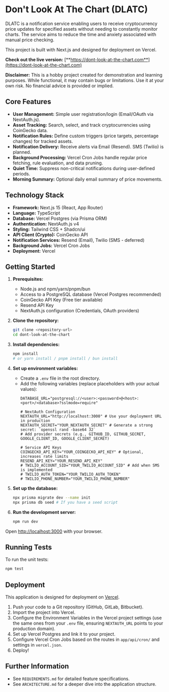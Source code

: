 # Don't Look At The Chart (DLATC)

DLATC is a notification service enabling users to receive cryptocurrency price updates for specified assets without needing to constantly monitor charts. The service aims to reduce the time and anxiety associated with manual price checking.

This project is built with Next.js and designed for deployment on Vercel.

**Check out the live version:** [**https://dont-look-at-the-chart.com**](https://dont-look-at-the-chart.com)

**Disclaimer:** This is a hobby project created for demonstration and learning purposes. While functional, it may contain bugs or limitations. Use it at your own risk. No financial advice is provided or implied.

## Core Features

*   **User Management:** Simple user registration/login (Email/OAuth via NextAuth.js).
*   **Asset Tracking:** Search, select, and track cryptocurrencies using CoinGecko data.
*   **Notification Rules:** Define custom triggers (price targets, percentage changes) for tracked assets.
*   **Notification Delivery:** Receive alerts via Email (Resend). SMS (Twilio) is planned.
*   **Background Processing:** Vercel Cron Jobs handle regular price fetching, rule evaluation, and data pruning.
*   **Quiet Time:** Suppress non-critical notifications during user-defined periods.
*   **Morning Summary:** Optional daily email summary of price movements.

## Technology Stack

*   **Framework:** Next.js 15 (React, App Router)
*   **Language:** TypeScript
*   **Database:** Vercel Postgres (via Prisma ORM)
*   **Authentication:** NextAuth.js v4
*   **Styling:** Tailwind CSS + Shadcn/ui
*   **API Client (Crypto):** CoinGecko API
*   **Notification Services:** Resend (Email), Twilio (SMS - deferred)
*   **Background Jobs:** Vercel Cron Jobs
*   **Deployment:** Vercel

## Getting Started

1.  **Prerequisites:**
    *   Node.js and npm/yarn/pnpm/bun
    *   Access to a PostgreSQL database (Vercel Postgres recommended)
    *   CoinGecko API Key (Free tier available)
    *   Resend API Key
    *   NextAuth.js configuration (Credentials, OAuth providers)

2.  **Clone the repository:**
    ```bash
    git clone <repository-url>
    cd dont-look-at-the-chart
    ```

3.  **Install dependencies:**
    ```bash
    npm install
    # or yarn install / pnpm install / bun install
    ```

4.  **Set up environment variables:**
    *   Create a `.env` file in the root directory.
    *   Add the following variables (replace placeholders with your actual values):
        ```env
        DATABASE_URL="postgresql://<user>:<password>@<host>:<port>/<database>?sslmode=require"

        # NextAuth Configuration
        NEXTAUTH_URL="http://localhost:3000" # Use your deployment URL in production
        NEXTAUTH_SECRET="YOUR_NEXTAUTH_SECRET" # Generate a strong secret: `openssl rand -base64 32`
        # Add provider secrets (e.g., GITHUB_ID, GITHUB_SECRET, GOOGLE_CLIENT_ID, GOOGLE_CLIENT_SECRET)

        # Service API Keys
        COINGECKO_API_KEY="YOUR_COINGECKO_API_KEY" # Optional, increases rate limits
        RESEND_API_KEY="YOUR_RESEND_API_KEY"
        # TWILIO_ACCOUNT_SID="YOUR_TWILIO_ACCOUNT_SID" # Add when SMS is implemented
        # TWILIO_AUTH_TOKEN="YOUR_TWILIO_AUTH_TOKEN"
        # TWILIO_PHONE_NUMBER="YOUR_TWILIO_PHONE_NUMBER"
        ```

5.  **Set up the database:**
    ```bash
    npx prisma migrate dev --name init
    npx prisma db seed # If you have a seed script
    ```

6.  **Run the development server:**
    ```bash
    npm run dev
    ```

Open [http://localhost:3000](http://localhost:3000) with your browser.

## Running Tests

To run the unit tests:

```bash
npm test
```

## Deployment

This application is designed for deployment on [Vercel](https://vercel.com/).

1.  Push your code to a Git repository (GitHub, GitLab, Bitbucket).
2.  Import the project into Vercel.
3.  Configure the Environment Variables in the Vercel project settings (use the same ones from your `.env` file, ensuring `NEXTAUTH_URL` points to your production domain).
4.  Set up Vercel Postgres and link it to your project.
5.  Configure Vercel Cron Jobs based on the routes in `app/api/cron/` and settings in `vercel.json`.
6.  Deploy!

## Further Information

*   See `REQUIREMENTS.md` for detailed feature specifications.
*   See `ARCHITECTURE.md` for a deeper dive into the application structure.
